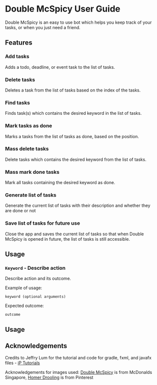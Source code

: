 # Double McSpicy User Guide  
Double McSpicy is an easy to use bot which helps you keep track of your tasks, or when you just need a friend.
## Features 

### Add tasks 
Adds a todo, deadline, or event task to the list of tasks.
### Delete tasks 
Deletes a task from the list of tasks based on the index of the tasks.
### Find tasks 
Finds task(s) which contains the desired keyword in the list of tasks.
### Mark tasks as done 
Marks a tasks from the list of tasks as done, based on the position.
### Mass delete tasks  
Delete tasks which contains the desired keyword from the list of tasks.
### Mass mark done tasks 
Mark all tasks containing the desired keyword as done.
### Generate list of tasks 
Generate the current list of tasks with their description and whether they are done or not
### Save list of tasks for future use 
Close the app and saves the current list of tasks so that when Double McSpicy is opened in future, the list of tasks is still accessible.

## Usage

### `Keyword` - Describe action

Describe action and its outcome.

Example of usage: 

`keyword (optional arguments)`

Expected outcome:

`outcome`

## Usage

## Acknowledgements
Credits to Jeffry Lum for the tutorial and code for gradle, fxml, and javafx files -  [iP Tutorials](https://github.com/nus-cs2103-AY1920S2/duke/blob/master/tutorials/javaFxTutorialPart4.md)

Acknowledgements for images used:
[Double McSpicy](https://www.mcdonalds.com.sg/food-menu/double-mcspicy/) is from McDonalds Singapore, [Homer Drooling](https://www.pinterest.com/pin/488218415832350967/) is from Pinterest